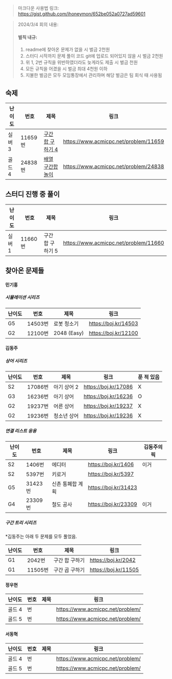 > 마크다운 사용법 링크: https://gist.github.com/ihoneymon/652be052a0727ad59601

> 2024/3/4 회의 내용:
> #### **벌칙 내규:**
> 1. readme에 찾아온 문제가 없을 시 벌금 2천원
> 2. 스터디 시작까지 문제 풀이 코드 git에 업로드 되어있지 않을 시 벌금 2천원
> 3. 위 1, 2번 규칙을 위반하였더라도 늦게라도 제출 시 벌금 천원
> 4. 모든 규칙을 어겼을 시 벌금 최대 4천원 이하
> 5. 지불한 벌금은 모두 모임통장에서 관리하며 해당 벌금은 팀 회식 때 사용됨

## 숙제
|난이도|번호|제목|링크|
|-----|-----|---------------------|----------------------------------------|
|실버 3|11659번|[구간 합 구하기 4](https://www.acmicpc.net/problem/11659)|https://www.acmicpc.net/problem/11659|
|골드 4|24838번|[배열 구간합 놀이](https://www.acmicpc.net/problem/24838)|https://www.acmicpc.net/problem/24838|

## 스터디 진행 중 풀이
|난이도|번호|제목|링크|
|-----|-----|----------|----------------------------------------|
|실버 1|11660번|구간 합 구하기 5|https://www.acmicpc.net/problem/11660|


## 찾아온 문제들
#### 민기홍
##### 시뮬레이션 시리즈
|난이도|번호|제목|링크|
|-----|-----|---------------------|----------------------------------------|
| G5     | 14503번 | 로봇 청소기 | https://boj.kr/14503 |
| G2     | 12100번 | 2048 (Easy)| https://boj.kr/12100 |

#### 김동주

##### 상어 시리즈

| 난이도 | 번호    | 제목        | 링크                 | 푼 적 있음 |
| ------ | ------- | ----------- | -------------------- | ---------- |
| S2     | 17086번 | 아기 상어 2 | https://boj.kr/17086 | X          |
| G3     | 16236번 | 아기 상어   | https://boj.kr/16236 | O          |
| G2     | 19237번 | 어른 상어   | https://boj.kr/19237 | X          |
| G2     | 19236번 | 청소년 상어 | https://boj.kr/19236 | X          |

##### 연결 리스트 응용

| 난이도 | 번호    | 제목             | 링크                 | 김동주의 픽 |
| ------ | ------- | ---------------- | -------------------- | ----------- |
| S2     | 1406번  | 에디터           | https://boj.kr/1406  | 이거        |
| S2     | 5397번  | 키로거           | https://boj.kr/5397  |             |
| G5     | 31423번 | 신촌 통폐합 계획 | https://boj.kr/31423 |             |
| G4     | 23309번 | 철도 공사        | https://boj.kr/23309 | 이거        |

##### 구간 트리 시리즈

*김동주는 아래 두 문제를 모두 풀었음.

| 난이도 | 번호    | 제목           | 링크                 |
| ------ | ------- | -------------- | -------------------- |
| G1     | 2042번  | 구간 합 구하기 | https://boj.kr/2042  |
| G1     | 11505번 | 구간 곱 구하기 | https://boj.kr/11505 |


#### 정우현
|난이도|번호|제목|링크|
|-----|-----|---------------------|----------------------------------------|
|골드 4|번||https://www.acmicpc.net/problem/|
|골드 5|번||https://www.acmicpc.net/problem/|

#### 서동혁
|난이도|번호|제목|링크|
|-----|-----|---------------------|----------------------------------------|
|골드 4|번||https://www.acmicpc.net/problem/|
|골드 5|번||https://www.acmicpc.net/problem/|
